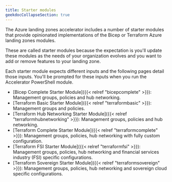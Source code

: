 ```yaml
---
title: Starter modules
geekdocCollapseSection: true
---
```


The Azure landing zones accelerator includes a number of starter modules that provide opinionated implementations of the Bicep or Terraform Azure landing zones modules.

These are called starter modules because the expectation is you'll update these modules as the needs of your organization evolves and you want to add or remove features to your landing zone.

Each starter module expects different inputs and the following pages detail those inputs. You'll be prompted for these inputs when you run the Accelerator PowerShell module.

- [Bicep Complete Starter Module]({{< relref "bicepcomplete" >}}): Management groups, policies and hub networking.
- [Terraform Basic Starter Module]({{< relref "terraformbasic" >}}): Management groups and policies.
- [Terraform Hub Networking Starter Module]({{< relref "terraformhubnetworking" >}}): Management groups, policies and hub networking.
- [Terraform Complete Starter Module]({{< relref "terraformcomplete" >}}): Management groups, policies, hub networking with fully custom configuration.
- [Terraform FSI Starter Module]({{< relref "terraformfsi" >}}): Management groups, policies, hub networking and financial services industry (FSI) specific configurations.
- [Terraform Sovereign Starter Module]({{< relref "terraformsovereign" >}}): Management groups, policies, hub networking and sovereign cloud specific configurations.
